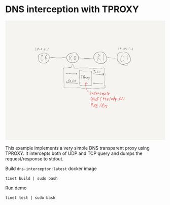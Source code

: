# DNS interception with TPROXY

![](./topo.png)

This example implements a very simple DNS transparent proxy using TPROXY. It intercepts both of UDP and TCP query and dumps the request/response to stdout.

Build `dns-interceptor:latest` docker image

```
tinet build | sudo bash
```

Run demo

```
tinet test | sudo bash
```
